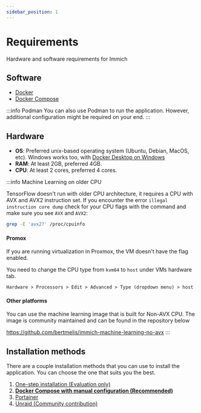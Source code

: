 ```yaml
---
sidebar_position: 1
---
```



# Requirements
Hardware and software requirements for Immich

## Software

- [Docker](https://docs.docker.com/get-docker/)
- [Docker Compose](https://docs.docker.com/compose/install/)

:::info Podman
You can also use Podman to run the application. However, additional configuration might be required on your end.
:::

## Hardware

- **OS**: Preferred unix-based operating system (Ubuntu, Debian, MacOS, etc). Windows works too, with [Docker Desktop on Windows](https://docs.docker.com/desktop/install/windows-install/)
- **RAM**: At least 2GB, preferred 4GB.
- **CPU**: At least 2 cores, preferred 4 cores.

:::info Machine Learning on older CPU

TensorFlow doesn't run with older CPU architecture, it requires a CPU with AVX and AVX2 instruction set. If you encounter the error `illegal instruction core dump` check for your CPU flags with the command and make sure you see `AVX` and `AVX2`:

```bash
grep -E 'avx2?' /proc/cpuinfo
```

#### Promox

If you are running virtualization in Proxmox, the VM doesn't have the flag enabled.

You need to change the CPU type from `kvm64` to `host` under VMs hardware tab.

`Hardware > Processors > Edit > Advanced > Type (dropdown menu) > host`

#### Other platforms

You can use the machine learning image that is built for Non-AVX CPU. The image is community maintained and can be found in the repository below

https://github.com/bertmelis/immich-machine-learning-no-avx
:::

## Installation methods

There are a couple installation methods that you can use to install the application. You can choose the one that suits you the best.

1. [One-step installation (Evaluation only)](/docs/installation/one-step-installation)
2. **[Docker Compose with manual configuration (Recommended)](/docs/installation/recommended-installation)**
3. [Portainer](/docs/installation/portainer-installation)
4. [Unraid (Community contribution)](/docs/installation/unraid-installation)
